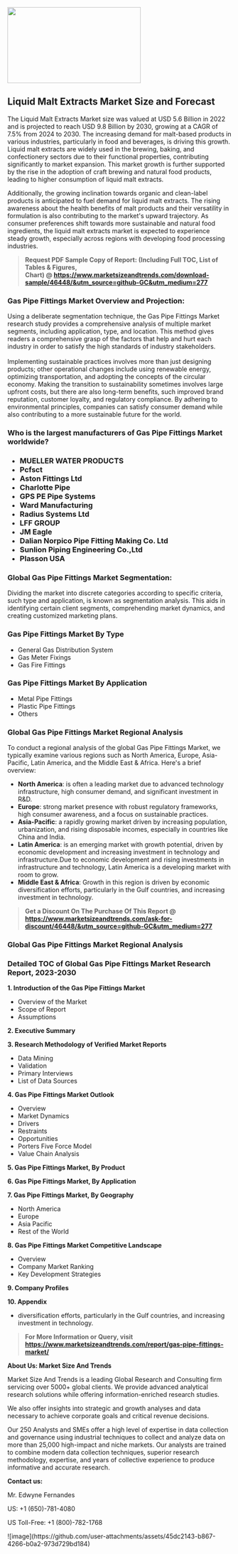 <p><img class="alignnone size-medium wp-image-20088" src="https://ffe5etoiles.com/wp-content/uploads/2024/12/MST1-300x171.png" alt="" width="300" height="171" /></p><h2>Liquid Malt Extracts Market Size and Forecast</h2><p>The Liquid Malt Extracts Market size was valued at USD 5.6 Billion in 2022 and is projected to reach USD 9.8 Billion by 2030, growing at a CAGR of 7.5% from 2024 to 2030. The increasing demand for malt-based products in various industries, particularly in food and beverages, is driving this growth. Liquid malt extracts are widely used in the brewing, baking, and confectionery sectors due to their functional properties, contributing significantly to market expansion. This market growth is further supported by the rise in the adoption of craft brewing and natural food products, leading to higher consumption of liquid malt extracts.</p><p>Additionally, the growing inclination towards organic and clean-label products is anticipated to fuel demand for liquid malt extracts. The rising awareness about the health benefits of malt products and their versatility in formulation is also contributing to the market's upward trajectory. As consumer preferences shift towards more sustainable and natural food ingredients, the liquid malt extracts market is expected to experience steady growth, especially across regions with developing food processing industries.</p></p><blockquote id="" class=""><strong>Request PDF Sample Copy of Report: (Including Full TOC, List of Tables &amp; Figures, Chart)&nbsp;@&nbsp;<strong><a href="https://www.marketsizeandtrends.com/download-sample/46448/&utm_source=github-GC&utm_medium=277" target="_blank">https://www.marketsizeandtrends.com/download-sample/46448/&utm_source=github-GC&utm_medium=277</a></strong></strong></blockquote><h3 id="" class="">Gas Pipe Fittings Market&nbsp;Overview and Projection:</h3><p id="" class="">Using a deliberate segmentation technique, the Gas Pipe Fittings Market research study provides a comprehensive analysis of multiple market segments, including application, type, and location. This method gives readers a comprehensive grasp of the factors that help and hurt each industry in order to satisfy the high standards of industry stakeholders. <br /> <br />Implementing sustainable practices involves more than just designing products; other operational changes include using renewable energy, optimizing transportation, and adopting the concepts of the circular economy. Making the transition to sustainability sometimes involves large upfront costs, but there are also long-term benefits, such improved brand reputation, customer loyalty, and regulatory compliance. By adhering to environmental principles, companies can satisfy consumer demand while also contributing to a more sustainable future for the world.</p><h3 id="" class="">Who is the largest manufacturers of&nbsp;Gas Pipe Fittings Market worldwide?</h3><h3 class=""><p><ul><li>MUELLER WATER PRODUCTS </li><li> Pcfsct </li><li> Aston Fittings Ltd </li><li> Charlotte Pipe </li><li> GPS PE Pipe Systems </li><li> Ward Manufacturing </li><li> Radius Systems Ltd </li><li> LFF GROUP </li><li> JM Eagle </li><li> Dalian Norpico Pipe Fitting Making Co. Ltd </li><li> Sunlion Piping Engineering Co.,Ltd </li><li> Plasson USA</li></ul></p></h3><h3 id="" class="">Global&nbsp;Gas Pipe Fittings Market Segmentation:</h3><p id="" class="">Dividing the market into discrete categories according to specific criteria, such type and application, is known as segmentation analysis. This aids in identifying certain client segments, comprehending market dynamics, and creating customized marketing plans.</p><h3 id="" class="">Gas Pipe Fittings Market&nbsp;By Type</h3><p><p><ul><li>General Gas Distribution System </li><li> Gas Meter Fixings </li><li> Gas Fire Fittings</p></li></ul></p></p><h3 id="" class="">Gas Pipe Fittings Market&nbsp;By Application</h3><p class=""><p><ul><li>Metal Pipe Fittings </li><li> Plastic Pipe Fittings </li><li> Others</li></ul></p></p><h3 id="" class="">Global Gas Pipe Fittings Market Regional Analysis</h3><p id="" class="">To conduct a regional analysis of the global Gas Pipe Fittings Market, we typically examine various regions such as North America, Europe, Asia-Pacific, Latin America, and the Middle East &amp; Africa. Here's a brief overview:</p><ul><li><strong>North America</strong>: is often a leading market due to advanced technology infrastructure, high consumer demand, and significant investment in R&amp;D.</li><li><strong>Europe</strong>: strong market presence with robust regulatory frameworks, high consumer awareness, and a focus on sustainable practices.</li><li><strong>Asia-Pacific</strong>: a rapidly growing market driven by increasing population, urbanization, and rising disposable incomes, especially in countries like China and India.</li><li><strong>Latin America</strong>: is an emerging market with growth potential, driven by economic development and increasing investment in technology and infrastructure.Due to economic development and rising investments in infrastructure and technology, Latin America is a developing market with room to grow.</li><li><strong>Middle East &amp; Africa</strong>: Growth in this region is driven by economic diversification efforts, particularly in the Gulf countries, and increasing investment in technology.</li></ul><blockquote id="" class=""><strong>Get a Discount On The Purchase Of This Report @ <strong><a href="https://www.marketsizeandtrends.com/ask-for-discount/46448/&utm_source=github-GC&utm_medium=277" target="_blank">https://www.marketsizeandtrends.com/ask-for-discount/46448/&utm_source=github-GC&utm_medium=277</a></strong></strong></blockquote><h3 id="" class="">Global Gas Pipe Fittings Market Regional Analysis</h3><h3 id="" class="">Detailed TOC of Global Gas Pipe Fittings Market Research Report, 2023-2030</h3><p id="" class=""><strong>1. Introduction of the Gas Pipe Fittings Market</strong></p><ul><li>Overview of the Market</li><li>Scope of Report</li><li>Assumptions</li></ul><p id="" class=""><strong>2. Executive Summary</strong></p><p id="" class=""><strong>3. Research Methodology of Verified Market Reports</strong></p><ul><li>Data Mining</li><li>Validation</li><li>Primary Interviews</li><li>List of Data Sources</li></ul><p id="" class=""><strong>4. Gas Pipe Fittings Market Outlook</strong></p><ul><li>Overview</li><li>Market Dynamics</li><li>Drivers</li><li>Restraints</li><li>Opportunities</li><li>Porters Five Force Model</li><li>Value Chain Analysis</li></ul><p id="" class=""><strong>5. Gas Pipe Fittings Market, By Product</strong></p><p id="" class=""><strong>6. Gas Pipe Fittings Market, By Application</strong></p><p id="" class=""><strong>7. Gas Pipe Fittings Market, By Geography</strong></p><ul><li>North America</li><li>Europe</li><li>Asia Pacific</li><li>Rest of the World</li></ul><p id="" class=""><strong>8. Gas Pipe Fittings Market Competitive Landscape</strong></p><ul><li>Overview</li><li>Company Market Ranking</li><li>Key Development Strategies</li></ul><p id="" class=""><strong>9. Company Profiles</strong></p><p id="" class=""><strong>10. Appendix</strong></p><ul><li>diversification efforts, particularly in the Gulf countries, and increasing investment in technology.</li></ul><blockquote id="" class=""><strong>For More Information or Query, visit <strong><strong><a href="https://www.marketsizeandtrends.com/report/gas-pipe-fittings-market/" target="_blank">https://www.marketsizeandtrends.com/report/gas-pipe-fittings-market/</a></strong></strong></strong></blockquote><p id="" class=""><strong>About Us: Market Size And Trends</strong></p><p id="" class="">Market Size And Trends is a leading Global Research and Consulting firm servicing over 5000+ global clients. We provide advanced analytical research solutions while offering information-enriched research studies.</p><p id="" class="">We also offer insights into strategic and growth analyses and data necessary to achieve corporate goals and critical revenue decisions.</p><p id="" class="">Our 250 Analysts and SMEs offer a high level of expertise in data collection and governance using industrial techniques to collect and analyze data on more than 25,000 high-impact and niche markets. Our analysts are trained to combine modern data collection techniques, superior research methodology, expertise, and years of collective experience to produce informative and accurate research.</p><p id="" class=""><strong>Contact us:</strong></p><p id="" class="">Mr. Edwyne Fernandes</p><p id="" class="">US: +1 (650)-781-4080</p><p id="" class="">US Toll-Free: +1 (800)-782-1768</p>
![image](https://github.com/user-attachments/assets/45dc2143-b867-4266-b0a2-973d729bd184)
